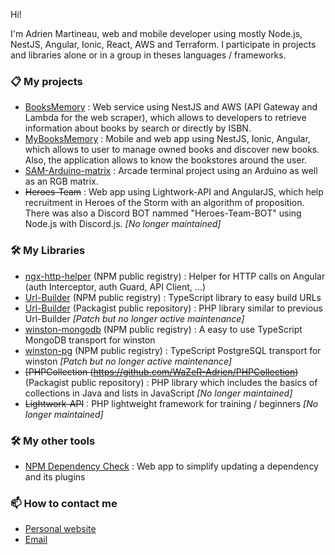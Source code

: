 Hi!

I'm Adrien Martineau, web and mobile developer using mostly Node.js, NestJS, Angular, Ionic, React, AWS and Terraform. I participate in projects and libraries alone or in a group in theses languages / frameworks.

### 📋 My projects

- [BooksMemory](https://github.com/InnovA2/booksmemory) : Web service using NestJS and AWS (API Gateway and Lambda for the web scraper), which allows to developers to retrieve information about books by search or directly by ISBN.
- [MyBooksMemory](https://github.com/InnovA2/mybooksmemory) : Mobile and web app using NestJS, Ionic, Angular, which allows to user to manage owned books and discover new books. Also, the application allows to know the bookstores around the user.
- [SAM-Arduino-matrix](https://github.com/WaZeR-Adrien/SAM-Arduino-matrix) : Arcade terminal project using an Arduino as well as an RGB matrix.
- ~~Heroes-Team~~ : Web app using Lightwork-API and AngularJS, which help recruitment in Heroes of the Storm with an algorithm of proposition. There was also a Discord BOT nammed "Heroes-Team-BOT" using Node.js with Discord.js. *[No longer maintained]*

### 🛠 My Libraries

- [ngx-http-helper](https://github.com/InnovA2/ngx-http-helper) (NPM public registry) : Helper for HTTP calls on Angular (auth Interceptor, auth Guard, API Client, ...)
- [Url-Builder](https://github.com/InnovA2/url-builder) (NPM public registry) : TypeScript library to easy build URLs
- [Url-Builder](https://github.com/InnovA2/url-builder-php) (Packagist public repository) : PHP library similar to previous Url-Builder *[Patch but no longer active maintenance]*
- [winston-mongodb](https://github.com/InnovA2/winston-mongodb) (NPM public registry) : A easy to use TypeScript MongoDB transport for winston
- [winston-pg](https://github.com/InnovA2/winston-pg) (NPM public registry) : TypeScript PostgreSQL transport for winston *[Patch but no longer active maintenance]*
- ~~[PHPCollection (https://github.com/WaZeR-Adrien/PHPCollection)~~ (Packagist public repository) : PHP library which includes the basics of collections in Java and lists in JavaScript *[No longer maintained]*
- ~~Lightwork-API~~ : PHP lightweight framework for training / beginners *[No longer maintained]*

### 🛠 My other tools

- [NPM Dependency Check](https://github.com/WaZeR-Adrien/npm-dependency-check) : Web app to simplify updating a dependency and its plugins

### 📫 How to contact me
- [Personal website](https://adrien-martineau.fr)
- [Email](mailto:contact@adrien-martineau.fr)
